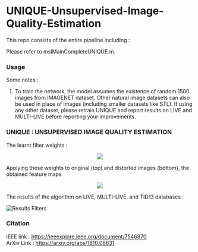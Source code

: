 # UNIQUE-Unsupervised-Image-Quality-Estimation

This repo consists of the entire pipeline including : 



Please refer to mslMainCompleteUNIQUE.m.

### Usage

Some notes :
1) To train the network, the model assumes the existence of random 1500 images from IMAGENET dataset. Other natural image datasets can also be used in place of images (including smaller datasets like STL). If using any other dataset, please retrain UNIQUE and report results on LIVE and MULTI-LIVE before reporting your improvements.

### UNIQUE : UNSUPERVISED IMAGE QUALITY ESTIMATION

The learnt filter weights :

<p align="center">
  <img src=/Images/Visualization.png/>
</p>  

Applying these weights to original (top) and distorted images (bottom), the obtained feature maps  

<p align="center">
  <img src=/Images/FeatMap.png/>
</p>  

The results of the algorithm on LIVE, MULTI-LIVE, and TID13 databases :  

![Results Filters](/Images/Results.png)

### Citation

IEEE link : https://ieeexplore.ieee.org/document/7546870  
ArXiv Link : https://arxiv.org/abs/1810.06631  

